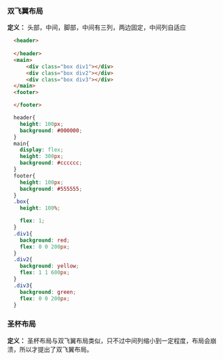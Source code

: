 ### 双飞翼布局
  **定义：** 头部，中间，脚部，中间有三列，两边固定，中间列自适应

  ```html
    <header>
      
    </header>
    <main>
        <div class="box div1"></div>
        <div class="box div2"></div>
        <div class="box div3"></div>
    </main>
    <footer>

    </footer>
  ```
  ```css
    header{
      height: 100px;
      background: #000000;
    }
    main{
      display: flex;
      height: 300px;
      background: #cccccc;
    }
    footer{
      height: 100px;
      background: #555555;
    }
    .box{
      height: 100%;

      flex: 1;
    }
    .div1{
      background: red;
      flex: 0 0 200px;
    }
    .div2{
      background: yellow;
      flex: 1 1 600px;
    }
    .div3{
      background: green;
      flex: 0 0 200px;
    }
  ```

### 圣杯布局
  **定义：** 圣杯布局与双飞翼布局类似，只不过中间列缩小到一定程度，布局会崩溃，所以才提出了双飞翼布局。

